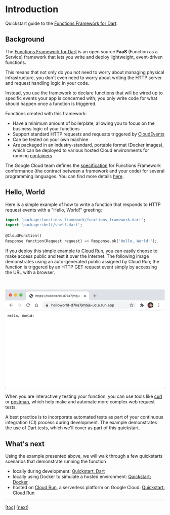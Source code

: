 # Introduction

Quickstart guide to the [Functions Framework for Dart].

## Background

The [Functions Framework for Dart] is an open source **FaaS** (Function as a
Service) framework that lets you write and deploy lightweight, event-driven
functions.

This means that not only do you not need to worry about managing physical
infrastructure, you don't even need to worry about writing the HTTP server and
request handling logic in your code.

Instead, you use the framework to declare functions that will be wired up to
specific events your app is concerned with; you only write code for what should
happen once a function is triggered.

Functions created with this framework:

- Have a minimum amount of boilerplate, allowing you to focus on the business
  logic of your functions
- Support standard HTTP requests and requests triggered by [CloudEvents]
- Can be tested on your own machine
- Are packaged in an industry-standard, portable format (Docker images), which
  can be deployed to various hosted Cloud environments for running [containers]

The Google Cloud team defines the [specification] for Functions Framework
conformance (the contract between a framework and your code) for several
programming languages. You can find more details [here].

## Hello, World

Here is a simple example of how to write a function that responds to HTTP
request events with a "Hello, World!" greeting:

```dart
import 'package:functions_framework/functions_framework.dart';
import 'package:shelf/shelf.dart';

@CloudFunction()
Response function(Request request) => Response.ok('Hello, World!');
```

If you deploy this simple example to [Cloud Run], you can easily choose to make
access public and test it over the Internet. The following image demonstrates
using an auto-generated public assigned by Cloud Run; the function is triggered
by an HTTP GET request event simply by accessing the URL with a browser.

<br>

![img.png](quickstarts/assets/helloworld-browser.png)

When you are interactively testing your function, you can use tools like [curl]
or [postman], which help make and automate more complex web
request tests.

A best practice is to incorporate automated tests as part of your continuous
integration (CI) process during development. The example demonstrates the use of
Dart tests, which we'll cover as part of this quickstart.

## What's next

Using the example presented above, we will walk through a few quickstarts
scenarios that demonstrate running the function

- locally during development: [Quickstart: Dart]
- locally using Docker to simulate a hosted environment: [Quickstart: Docker]
- hosted on [Cloud Run], a serverless platform on Google Cloud:
  [Quickstart: Cloud Run]

---

[[toc]](README.md) [[next]](quickstarts/01-quickstart-dart.md)

<!-- reference links -->

[cloud run]: https://cloud.google.com/run
[containers]: https://www.docker.com/resources/what-container
[cloudevents]: https://cloudevents.io/
[curl]: https://curl.se/docs/manual.html
[functions framework for dart]:
https://github.com/GoogleCloudPlatform/functions-framework-dart
[here]: https://github.com/GoogleCloudPlatform/functions-framework
[postman]: https://www.postman.com/product/api-client/
[quickstart: dart]: quickstarts/01-quickstart-dart.md
[quickstart: docker]: quickstarts/02-quickstart-docker.md
[quickstart: cloud run]: quickstarts/03-quickstart-cloudrun.md
[specification]: https://github.com/GoogleCloudPlatform/functions-framework
